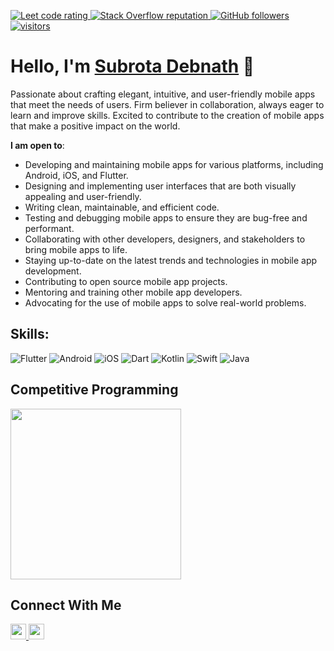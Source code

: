 <p align="left">
  <a href="https://leetcode.com/subrota/">
    <img src="https://cp-logo.vercel.app/leetcode/subrota" alt="Leet code rating" />
  </a>
<!--   <a href="https://codeforces.com/profile/sudipto.me">
    <img src="https://raw.githubusercontent.com/sudiptob2/cf-stats/main/output/rating.svg" alt="Leet code rating" />
  </a> -->
  <a href="https://stackoverflow.com/users/19437950/subrota-debnath">
    <img alt="Stack Overflow reputation" src="https://img.shields.io/stackexchange/stackoverflow/r/19437950?color=orange&label=reputation&logo=stackoverflow">
  </a>
  <a href="https://github.com/SubrotaDebnath?tab=followers">
    <img alt="GitHub followers" src="https://img.shields.io/github/followers/SubrotaDebnath?color=green&logo=github">
  </a>
  <a href="https://github.com/SubrotaDebnath/">
    <img src="https://komarev.com/ghpvc/?username=SubrotaDebnath" alt="visitors" />
  </a>

</p>

# Hello, I'm [Subrota Debnath](https://subrotadebnath.github.io/) 👋


Passionate about crafting elegant, intuitive, and user-friendly mobile apps that meet the needs of users. Firm believer in collaboration, always eager to learn and improve skills. Excited to contribute to the creation of mobile apps that make a positive impact on the world.

**I am open to**:

- Developing and maintaining mobile apps for various platforms, including Android, iOS, and Flutter.
- Designing and implementing user interfaces that are both visually appealing and user-friendly.
- Writing clean, maintainable, and efficient code.
- Testing and debugging mobile apps to ensure they are bug-free and performant.
- Collaborating with other developers, designers, and stakeholders to bring mobile apps to life.
- Staying up-to-date on the latest trends and technologies in mobile app development.
- Contributing to open source mobile app projects.
- Mentoring and training other mobile app developers.
- Advocating for the use of mobile apps to solve real-world problems.


## Skills:
![Flutter](https://img.shields.io/badge/flutter-%230175C2.svg?style=for-the-badge&logo=flutter&logoColor=white)
![Android](https://img.shields.io/badge/Android-3DDC84?style=for-the-badge&logo=android&logoColor=white)
![iOS](https://img.shields.io/badge/iOS-000000?style=for-the-badge&logo=ios&logoColor=white)
![Dart](https://img.shields.io/badge/dart-%230175C2.svg?style=for-the-badge&logo=dart&logoColor=white)
![Kotlin](https://img.shields.io/badge/kotlin-%237F52FF.svg?style=for-the-badge&logo=kotlin&logoColor=white)
![Swift](https://img.shields.io/badge/swift-F54A2A?style=for-the-badge&logo=swift&logoColor=white)
![Java](https://img.shields.io/badge/java-%23ED8B00.svg?style=for-the-badge&logo=openjdk&logoColor=white)

<!-- #### Recent Activity

<p><b> &#9749; Latest Medium Blogs</b></p>

<a target="_blank" href="https://github-readme-medium-recent-article.vercel.app/medium/@sudiptob2/0"><img src="https://github-readme-medium-recent-article.vercel.app/medium/@sudiptob2/0" alt="Latest medium article">

<a target="_blank" href="https://github-readme-medium-recent-article.vercel.app/medium/@sudiptob2/1"><img src="https://github-readme-medium-recent-article.vercel.app/medium/@sudiptob2/1" alt="Latest medium article"> </a>  -->

## Competitive Programming
<p float="left">
<img height="273em" src="https://leetcard.jacoblin.cool/subrota?theme=dark&font=Karma&ext=contest" />
<!-- <img height="280em" src="https://raw.githubusercontent.com/{}/cf-stats/main/output/light_card.svg" /> -->
</p>

## Connect With Me

<p left="center">
<a href="https://twitter.com/debnath_subrota">
  <img src="https://img.shields.io/badge/twitter-%231DA1F2.svg?&style=for-the-badge&logo=twitter&logoColor=white" height=25>
</a> 
<a href="https://www.linkedin.com/in/subrota-debnath/">
  <img src="https://img.shields.io/badge/linkedin-%230077B5.svg?&style=for-the-badge&logo=linkedin&logoColor=white" height=25>
</a> 
  
<!-- <a href="https://www.facebook.com/sudiptob2">
  <img src="https://img.shields.io/badge/Facebook-1877F2?style=for-the-badge&logo=facebook&logoColor=white" height=25>
</a> -->

<!-- <a href="https://medium.com/@sudiptob2">
  <img src="https://img.shields.io/badge/Medium-12100E?style=for-the-badge&logo=medium&logoColor=white" height=25>
</a> -->

<!-- <a href="mailto:developer.subrota@gmail.com">
  <img src="	https://img.shields.io/badge/Gmail-D14836?style=for-the-badge&logo=gmail&logoColor=white" height=25>
</a> -->

</p>

